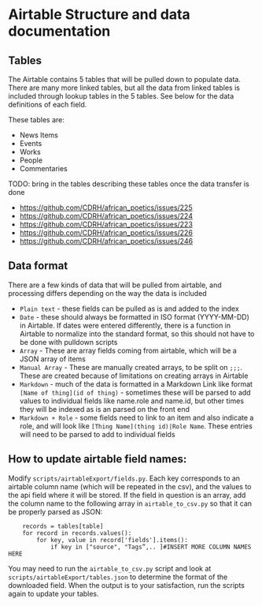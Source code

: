 # Airtable Structure and data documentation

## Tables 

The Airtable contains 5 tables that will be pulled down to populate data. There are many more linked tables, but all the data from linked tables is included through lookup tables in the 5 tables. See below for the data definitions of each field.

These tables are: 

- News Items
- Events
- Works
- People
- Commentaries

TODO: bring in the tables describing these tables once the data transfer is done

- https://github.com/CDRH/african_poetics/issues/225
- https://github.com/CDRH/african_poetics/issues/224
- https://github.com/CDRH/african_poetics/issues/223
- https://github.com/CDRH/african_poetics/issues/226
- https://github.com/CDRH/african_poetics/issues/246

## Data format

There are a few kinds of data that will be pulled from airtable, and processing differs depending on the way the data is included

- `Plain text` - these fields can be pulled as is and added to the index
- `Date` - these should always be formatted in ISO format (YYYY-MM-DD) in Airtable. If dates were entered differently, there is a function in Airtable to normalize into the standard format, so this should not have to be done with pulldown scripts
- `Array` - These are array fields coming from airtable, which will be a JSON array of items
- `Manual Array` - These are manually created arrays, to be split on `;;;`. These are created because of limitations on creating arrays in Airtable
- `Markdown` - much of the data is formatted in a Markdown Link like format `[Name of thing](id of thing)` - sometimes these will be parsed to add values to individual fields like name.role and name.id, but other times they will be indexed as is an parsed on the front end
- `Markdown + Role` - some fields need to link to an item and also indicate a role, and will look like `[Thing Name](thing id)|Role Name`. These entries will need to be parsed to add to individual fields


## How to update airtable field names:

Modify `scripts/airtableExport/fields.py`. Each key corresponds to an airtable column name (which will be repeated in the csv), and the values to the api field where it will be stored.
If the field in question is an array, add the column name to the following array in `airtable_to_csv.py` so that it can be properly parsed as JSON:
```
    records = tables[table]
    for record in records.values():
        for key, value in record['fields'].items():
            if key in ["source", "Tags”,.. ]#INSERT MORE COLUMN NAMES HERE
```
 You may need to run the `airtable_to_csv.py` script and look at `scripts/airtableExport/tables.json` to determine the format of the downloaded field.
When the output is to your satisfaction, run the scripts again to update your tables.
